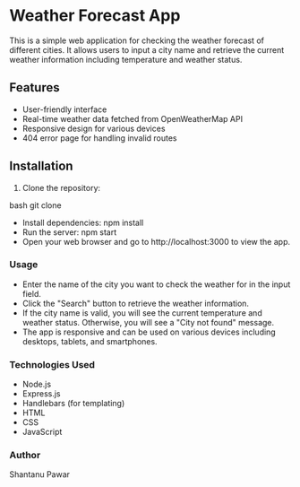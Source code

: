 # Weather Forecast App

This is a simple web application for checking the weather forecast of different cities. It allows users to input a city name and retrieve the current weather information including temperature and weather status.

## Features

- User-friendly interface
- Real-time weather data fetched from OpenWeatherMap API
- Responsive design for various devices
- 404 error page for handling invalid routes

## Installation

1. Clone the repository:

 bash
 git clone <repository-url>

- Install dependencies:
npm install
- Run the server:
 npm start
- Open your web browser and go to http://localhost:3000 to view the app.

### Usage
- Enter the name of the city you want to check the weather for in the input field.
- Click the "Search" button to retrieve the weather information.
- If the city name is valid, you will see the current temperature and weather status. Otherwise, you will see a "City not found" message.
- The app is responsive and can be used on various devices including desktops, tablets, and smartphones.
### Technologies Used
- Node.js
- Express.js
- Handlebars (for templating)
- HTML
- CSS
- JavaScript
### Author
Shantanu Pawar
